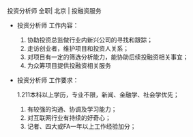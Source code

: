 投资分析师 全职| 北京 | 投融资服务

* 投资分析师 工作内容：

  1. 协助投资总监做行业内新兴公司的寻找和跟踪；
  1. 走访创业者，维护项目和投资人关系；
  1. 对项目有一定的筛选分析能力，能协助后续投融资相关事宜；
  1. 为众筹项目提供投融资相关服务
* 投资分析师 工作要求：

  1.211本科以上学历，专业不限，新闻、金融学、社会学优先； 
  1. 有较强的沟通、协调及学习能力；
  1. 对互联网行业有持续的好奇心； 
  1. 记者、四大或FA一年以上工作经验加分；